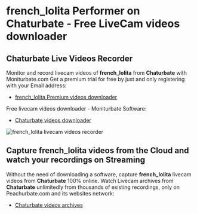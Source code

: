 # french_lolita Performer on Chaturbate - Free LiveCam videos downloader

## Chaturbate Live Videos Recorder

Monitor and record livecam videos of **french_lolita** from **Chaturbate** with Moniturbate.com
Get a premium trial for free by just and only registering with your Email address:
* [french_lolita Premium videos downloader](https://moniturbate.com/request-demo-licence-key.html)

Free livecam videos downloader - Moniturbate Software:
* [Chaturbate videos downloader](https://moniturbate.com/moniturbate-download-software.html)

![french_lolita livecam videos recorder](https://peachurnet.com/templates/moniturbate-software.png)


## Capture french_lolita videos from the Cloud and watch your recordings on Streaming

Without the need of downloading a software, capture **french_lolita** livecam videos from **Chaturbate** 100% online.
Watch Livecam archives from **Chaturbate** unlimitedly from thousands of existing recordings, only on Peachurbate.com and its websites network:
* [Chaturbate videos archives](https://peachurnet.com/)